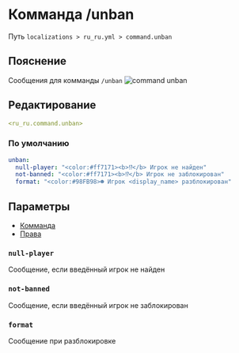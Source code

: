 # Комманда /unban
Путь `localizations > ru_ru.yml > command.unban`

## Пояснение
Сообщения для комманды `/unban`
![command unban](/commandunban.png)

## Редактирование
```yaml
<ru_ru.command.unban>
```

### По умолчанию
```yaml
unban:
  null-player: "<color:#ff7171><b>⁉</b> Игрок не найден"
  not-banned: "<color:#ff7171><b>⁉</b> Игрок не заблокирован"
  format: "<color:#98FB98>☻ Игрок <display_name> разблокирован"
```

## Параметры

- [Комманда](/docs/command/unban/)
- [Права](/docs/permission/command/unban/)

### `null-player`

Сообщение, если введённый игрок не найден

### `not-banned`

Сообщение, если введённый игрок не заблокирован

### `format`

Сообщение при разблокировке
